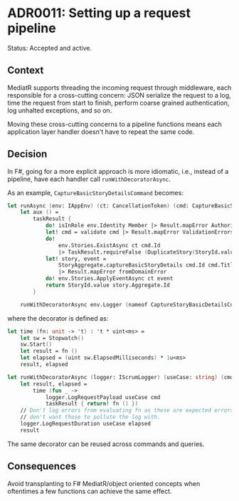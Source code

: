 # ADR0011: Setting up a request pipeline

Status: Accepted and active.

## Context

MediatR supports threading the incoming request through middleware, each
responsible for a cross-cutting concern: JSON serialize the request to a log,
time the request from start to finish, perform coarse grained authentication,
log unhalted exceptions, and so on.

Moving these cross-cutting concerns to a pipeline functions means each
application layer handler doesn't have to repeat the same code.

## Decision

In F#, going for a more explicit approach is more idiomatic, i.e., instead of a
pipeline, have each handler call `runWithDecoratorAsync`.

As an example, `CaptureBasicStoryDetailsCommand` becomes:

```fsharp
let runAsync (env: IAppEnv) (ct: CancellationToken) (cmd: CaptureBasicStoryDetailsCommand) : TaskResult<Guid, CaptureBasicStoryDetailsCommand> =
    let aux () =
        taskResult {
            do! isInRole env.Identity Member |> Result.mapError AuthorizationError
            let! cmd = validate cmd |> Result.mapError ValidationErrors
            do!
                env.Stories.ExistAsync ct cmd.Id
                |> TaskResult.requireFalse (DuplicateStory(StoryId.value cmd.Id))
            let! story, event =
                StoryAggregate.captureBasicStoryDetails cmd.Id cmd.Title cmd.Description [] (env.Clock.CurrentUtc()) None
                |> Result.mapError fromDomainError
            do! env.Stories.ApplyEventAsync ct event
            return StoryId.value story.Aggregate.Id
        }

    runWithDecoratorAsync env.Logger (nameof CaptureStoryBasicDetailsCommand) cmd aux
```

where the decorator is defined as:

```fsharp
let time (fn: unit -> 't) : 't * uint<ms> =
    let sw = Stopwatch()
    sw.Start()
    let result = fn ()
    let elapsed = (uint sw.ElapsedMilliseconds) * 1u<ms>
    result, elapsed

let runWithDecoratorAsync (logger: IScrumLogger) (useCase: string) (cmd: 't) (fn: unit -> TaskResult<'a, 'b>) : TaskResult<'a, 'b> =
    let result, elapsed =
        time (fun _ ->
            logger.LogRequestPayload useCase cmd
            taskResult { return! fn () })
    // Don't log errors from evaluating fn as these are expected errors. We
    // don't want those to pollute the log with.
    logger.LogRequestDuration useCase elapsed
    result
```

The same decorator can be reused across commands and queries.

## Consequences

Avoid transplanting to F# MediatR/object oriented concepts when oftentimes a few
functions can achieve the same effect.
